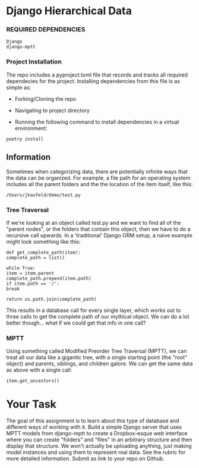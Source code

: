 # Django Hierarchical Data

### REQUIRED DEPENDENCIES

```
Django
django-mptt
```

### Project Installation

The repo includes a pyproject.toml file that records and tracks all required dependecies for the project. Installing dependencies from this file is as simple as:

-   Forking/Cloning the repo

-   Navigating to project directory

-   Running the following command to install dependencies in a virtual environment:

```
poetry install
```

## Information

Sometimes when categorizing data, there are potentially infinite ways that the data can be organized. For example, a file path for an operating system includes all the parent folders and the the location of the item itself, like this:

```
/Users/jkaufeld/demo/test.py
```

### Tree Traversal

If we're looking at an object called test.py and we want to find all of the "parent nodes", or the folders that contain this object, then we have to do a recursive call upwards. In a 'traditional' Django ORM setup, a naive example might look something like this:

```
def get_complete_path(item):
complete_path = list()

while True:
item = item.parent
complete_path.prepend(item.path)
if item.path == '/':
break

return os.path.join(complete_path)
```

This results in a database call for every single layer, which works out to three calls to get the complete path of our mythical object. We can do a lot better though... what if we could get that info in one call?

### MPTT

Using something called Modified Preorder Tree Traversal (MPTT), we can treat all our data like a gigantic tree, with a single starting point (the "root" object) and parents, siblings, and children galore. We can get the same data as above with a single call:

```
item.get_ancestors()
```

# Your Task

The goal of this assignment is to learn about this type of database and different ways of working with it. Build a simple Django server that uses MPTT models from django-mptt to create a Dropbox-esque web interface where you can create "folders" and "files" in an arbitrary structure and then display that structure. We won't actually be uploading anything, just making model instances and using them to represent real data. See the rubric for more detailed information. Submit as link to your repo on Github.
